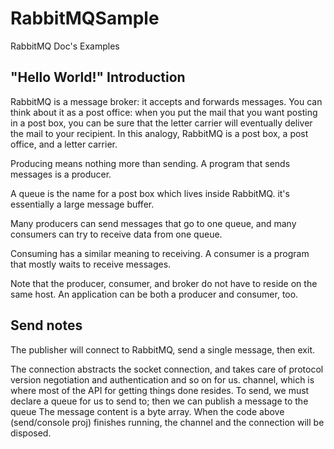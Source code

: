 # RabbitMQSample
RabbitMQ Doc's Examples


## "Hello World!" Introduction
RabbitMQ is a message broker: it accepts and forwards messages.
You can think about it as a post office:
when you put the mail that you want posting in a post box,
you can be sure that the letter carrier will eventually deliver the mail to your recipient.
In this analogy, RabbitMQ is a post box, a post office, and a letter carrier.

Producing means nothing more than sending. A program that sends messages is a producer.

A queue is the name for a post box which lives inside RabbitMQ.
it's essentially a large message buffer.

Many producers can send messages that go to one queue, and many consumers can try to receive data from one queue.

Consuming has a similar meaning to receiving. A consumer is a program that mostly waits to receive messages.

Note that the producer, consumer, and broker do not have to reside on the same host.
An application can be both a producer and consumer, too.

## Send notes
The publisher will connect to RabbitMQ, send a single message, then exit.

The connection abstracts the socket connection, and takes care of protocol version negotiation and authentication and so on for us. 
channel, which is where most of the API for getting things done resides.
To send, we must declare a queue for us to send to; then we can publish a message to the queue
The message content is a byte array.
When the code above (send/console proj) finishes running, the channel and the connection will be disposed.

